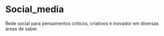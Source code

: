 # Social_media
Rede social para pensamentos criticos, criativos e inovador em diversas áreas de saber.
